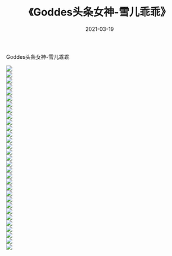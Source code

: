﻿---
layout: post
title:  《Goddes头条女神-雪儿乖乖》
date:   2021-03-19
img: http://img.660000.xyz/Sharelink/网络美图/2021/Goddes头条女神-雪儿乖乖/000.jpg
categories: [美女, 清纯, 唯美]
---

Goddes头条女神-雪儿乖乖

  ![](http://img.660000.xyz/Sharelink/网络美图/2021/Goddes头条女神-雪儿乖乖/001.jpg) <br> ![](http://img.660000.xyz/Sharelink/网络美图/2021/Goddes头条女神-雪儿乖乖/002.jpg) <br> ![](http://img.660000.xyz/Sharelink/网络美图/2021/Goddes头条女神-雪儿乖乖/003.jpg) <br> ![](http://img.660000.xyz/Sharelink/网络美图/2021/Goddes头条女神-雪儿乖乖/004.jpg) <br> ![](http://img.660000.xyz/Sharelink/网络美图/2021/Goddes头条女神-雪儿乖乖/005.jpg) <br> ![](http://img.660000.xyz/Sharelink/网络美图/2021/Goddes头条女神-雪儿乖乖/006.jpg) <br> ![](http://img.660000.xyz/Sharelink/网络美图/2021/Goddes头条女神-雪儿乖乖/007.jpg) <br> ![](http://img.660000.xyz/Sharelink/网络美图/2021/Goddes头条女神-雪儿乖乖/008.jpg) <br> ![](http://img.660000.xyz/Sharelink/网络美图/2021/Goddes头条女神-雪儿乖乖/009.jpg) <br> ![](http://img.660000.xyz/Sharelink/网络美图/2021/Goddes头条女神-雪儿乖乖/010.jpg) <br> ![](http://img.660000.xyz/Sharelink/网络美图/2021/Goddes头条女神-雪儿乖乖/011.jpg) <br> ![](http://img.660000.xyz/Sharelink/网络美图/2021/Goddes头条女神-雪儿乖乖/012.jpg) <br> ![](http://img.660000.xyz/Sharelink/网络美图/2021/Goddes头条女神-雪儿乖乖/013.jpg) <br> ![](http://img.660000.xyz/Sharelink/网络美图/2021/Goddes头条女神-雪儿乖乖/014.jpg) <br> ![](http://img.660000.xyz/Sharelink/网络美图/2021/Goddes头条女神-雪儿乖乖/015.jpg) <br> ![](http://img.660000.xyz/Sharelink/网络美图/2021/Goddes头条女神-雪儿乖乖/016.jpg) <br> ![](http://img.660000.xyz/Sharelink/网络美图/2021/Goddes头条女神-雪儿乖乖/017.jpg) <br> ![](http://img.660000.xyz/Sharelink/网络美图/2021/Goddes头条女神-雪儿乖乖/018.jpg) <br> ![](http://img.660000.xyz/Sharelink/网络美图/2021/Goddes头条女神-雪儿乖乖/019.jpg) <br> ![](http://img.660000.xyz/Sharelink/网络美图/2021/Goddes头条女神-雪儿乖乖/020.jpg) <br> ![](http://img.660000.xyz/Sharelink/网络美图/2021/Goddes头条女神-雪儿乖乖/021.jpg) <br> ![](http://img.660000.xyz/Sharelink/网络美图/2021/Goddes头条女神-雪儿乖乖/022.jpg) <br> ![](http://img.660000.xyz/Sharelink/网络美图/2021/Goddes头条女神-雪儿乖乖/023.jpg) <br> ![](http://img.660000.xyz/Sharelink/网络美图/2021/Goddes头条女神-雪儿乖乖/024.jpg) <br> ![](http://img.660000.xyz/Sharelink/网络美图/2021/Goddes头条女神-雪儿乖乖/025.jpg) <br> ![](http://img.660000.xyz/Sharelink/网络美图/2021/Goddes头条女神-雪儿乖乖/026.jpg) <br> ![](http://img.660000.xyz/Sharelink/网络美图/2021/Goddes头条女神-雪儿乖乖/027.jpg) <br> ![](http://img.660000.xyz/Sharelink/网络美图/2021/Goddes头条女神-雪儿乖乖/028.jpg) <br> ![](http://img.660000.xyz/Sharelink/网络美图/2021/Goddes头条女神-雪儿乖乖/029.jpg) <br> ![](http://img.660000.xyz/Sharelink/网络美图/2021/Goddes头条女神-雪儿乖乖/030.jpg) <br> ![](http://img.660000.xyz/Sharelink/网络美图/2021/Goddes头条女神-雪儿乖乖/031.jpg) <br>